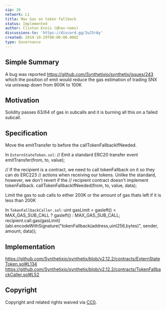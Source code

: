```yaml
---
sip: 26
network: L1
title: Max Gas on token fallback
status: Implemented
author: Clinton Ennis (@hav-noms)
discussions-to: 'https://discord.gg/3uJ5rAy'
created: 2019-10-29T00:00:00.000Z
type: Governance
---
```


<!--You can leave these HTML comments in your merged SIP and delete the visible duplicate text guides, they will not appear and may be helpful to refer to if you edit it again. This is the suggested template for new SIPs. Note that an SIP number will be assigned by an editor. When opening a pull request to submit your SIP, please use an abbreviated title in the filename, `sip-draft_title_abbrev.md`. The title should be 44 characters or less.-->

## Simple Summary

<!--"If you can't explain it simply, you don't understand it well enough." Provide a simplified and layman-accessible explanation of the SIP.-->

<!--A short (~200 word) description of the technical issue being addressed.-->
A bug was reported https://github.com/Synthetixio/synthetix/issues/243
which the position of emit would reduce the gas estimation of trading SNX via uniswap down from 900K to 100K 

## Motivation

<!--The motivation is critical for SIPs that want to change Synthetix. It should clearly explain why the existing protocol specification is inadequate to address the problem that the SIP solves. SIP submissions without sufficient motivation may be rejected outright.-->
Solidity passes 63/64 of gas in subcalls and it is burning all this on a failed subcall. 

## Specification

<!--The technical specification should describe the syntax and semantics of any new feature.-->

Move the emitTransfer to before the callTokenFallbackIfNeeded.

In `ExternStateToken.sol`:
// Emit a standard ERC20 transfer event
emitTransfer(from, to, value);

// If the recipient is a contract, we need to call tokenFallback on it so they can do ERC223
// actions when receiving our tokens. Unlike the standard, however, we don't revert if the
// recipient contract doesn't implement tokenFallback.
callTokenFallbackIfNeeded(from, to, value, data);

Limit the gas to sub calls to either 200K or the amount of gas thats left if it is less than 200K

In `TokenFallbackCaller.sol`:
uint gasLimit = gasleft() < MAX_GAS_SUB_CALL ? gasleft() : MAX_GAS_SUB_CALL;
recipient.call.gas(gasLimit)(abi.encodeWithSignature("tokenFallback(address,uint256,bytes)", sender, amount, data));


## Implementation

<!--The implementations must be completed before any SIP is given status "Implemented", but it need not be completed before the SIP is "Approved". While there is merit to the approach of reaching consensus on the specification and rationale before writing code, the principle of "rough consensus and running code" is still useful when it comes to resolving many discussions of API details.-->
https://github.com/Synthetixio/synthetix/blob/v2.12.2/contracts/ExternStateToken.sol#L134
https://github.com/Synthetixio/synthetix/blob/v2.12.2/contracts/TokenFallbackCaller.sol#L52

## Copyright

Copyright and related rights waived via [CC0](https://creativecommons.org/publicdomain/zero/1.0/).

